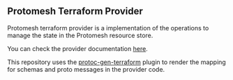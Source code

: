 ## Protomesh Terraform Provider

Protomesh terraform provider is a implementation of the operations to manage the state in the Protomesh resource store.

You can check the provider documentation [here](https://registry.terraform.io/providers/protomesh/protomesh/latest/docs).

This repository uses the [protoc-gen-terraform](https://github.com/protomesh/protoc-gen-terraform) plugin to render the mapping for schemas and proto messages in the provider code.